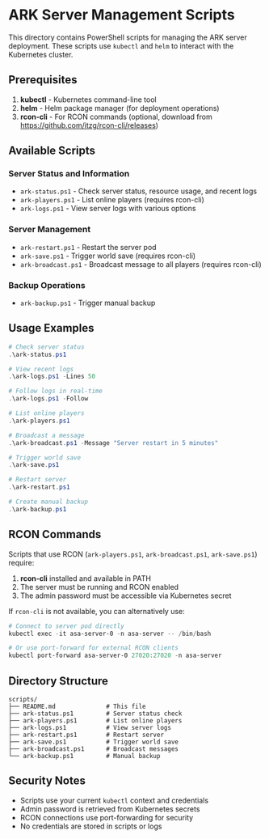 # ARK Server Management Scripts

This directory contains PowerShell scripts for managing the ARK server deployment. These scripts use `kubectl` and `helm` to interact with the Kubernetes cluster.

## Prerequisites

1. **kubectl** - Kubernetes command-line tool
2. **helm** - Helm package manager (for deployment operations)
3. **rcon-cli** - For RCON commands (optional, download from <https://github.com/itzg/rcon-cli/releases>)

## Available Scripts

### Server Status and Information

- `ark-status.ps1` - Check server status, resource usage, and recent logs
- `ark-players.ps1` - List online players (requires rcon-cli)
- `ark-logs.ps1` - View server logs with various options

### Server Management

- `ark-restart.ps1` - Restart the server pod
- `ark-save.ps1` - Trigger world save (requires rcon-cli)
- `ark-broadcast.ps1` - Broadcast message to all players (requires rcon-cli)

### Backup Operations

- `ark-backup.ps1` - Trigger manual backup

## Usage Examples

```powershell
# Check server status
.\ark-status.ps1

# View recent logs
.\ark-logs.ps1 -Lines 50

# Follow logs in real-time
.\ark-logs.ps1 -Follow

# List online players
.\ark-players.ps1

# Broadcast a message
.\ark-broadcast.ps1 -Message "Server restart in 5 minutes"

# Trigger world save
.\ark-save.ps1

# Restart server
.\ark-restart.ps1

# Create manual backup
.\ark-backup.ps1
```

## RCON Commands

Scripts that use RCON (`ark-players.ps1`, `ark-broadcast.ps1`, `ark-save.ps1`) require:

1. **rcon-cli** installed and available in PATH
2. The server must be running and RCON enabled
3. The admin password must be accessible via Kubernetes secret

If `rcon-cli` is not available, you can alternatively use:

```powershell
# Connect to server pod directly
kubectl exec -it asa-server-0 -n asa-server -- /bin/bash

# Or use port-forward for external RCON clients
kubectl port-forward asa-server-0 27020:27020 -n asa-server
```

## Directory Structure

```
scripts/
├── README.md              # This file
├── ark-status.ps1         # Server status check
├── ark-players.ps1        # List online players
├── ark-logs.ps1           # View server logs
├── ark-restart.ps1        # Restart server
├── ark-save.ps1           # Trigger world save
├── ark-broadcast.ps1      # Broadcast messages
└── ark-backup.ps1         # Manual backup
```

## Security Notes

- Scripts use your current `kubectl` context and credentials
- Admin password is retrieved from Kubernetes secrets
- RCON connections use port-forwarding for security
- No credentials are stored in scripts or logs
